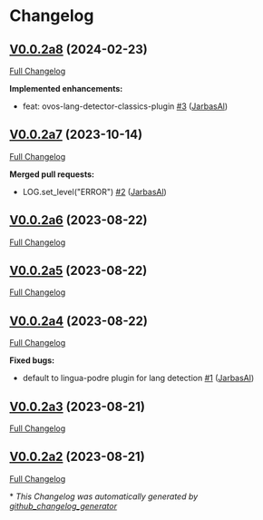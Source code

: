 # Changelog

## [V0.0.2a8](https://github.com/OpenVoiceOS/ovos-translate-server/tree/V0.0.2a8) (2024-02-23)

[Full Changelog](https://github.com/OpenVoiceOS/ovos-translate-server/compare/V0.0.2a7...V0.0.2a8)

**Implemented enhancements:**

- feat: ovos-lang-detector-classics-plugin [\#3](https://github.com/OpenVoiceOS/ovos-translate-server/pull/3) ([JarbasAl](https://github.com/JarbasAl))

## [V0.0.2a7](https://github.com/OpenVoiceOS/ovos-translate-server/tree/V0.0.2a7) (2023-10-14)

[Full Changelog](https://github.com/OpenVoiceOS/ovos-translate-server/compare/V0.0.2a6...V0.0.2a7)

**Merged pull requests:**

- LOG.set\_level\("ERROR"\) [\#2](https://github.com/OpenVoiceOS/ovos-translate-server/pull/2) ([JarbasAl](https://github.com/JarbasAl))

## [V0.0.2a6](https://github.com/OpenVoiceOS/ovos-translate-server/tree/V0.0.2a6) (2023-08-22)

[Full Changelog](https://github.com/OpenVoiceOS/ovos-translate-server/compare/V0.0.2a5...V0.0.2a6)

## [V0.0.2a5](https://github.com/OpenVoiceOS/ovos-translate-server/tree/V0.0.2a5) (2023-08-22)

[Full Changelog](https://github.com/OpenVoiceOS/ovos-translate-server/compare/V0.0.2a4...V0.0.2a5)

## [V0.0.2a4](https://github.com/OpenVoiceOS/ovos-translate-server/tree/V0.0.2a4) (2023-08-22)

[Full Changelog](https://github.com/OpenVoiceOS/ovos-translate-server/compare/V0.0.2a3...V0.0.2a4)

**Fixed bugs:**

- default to lingua-podre plugin for lang detection [\#1](https://github.com/OpenVoiceOS/ovos-translate-server/pull/1) ([JarbasAl](https://github.com/JarbasAl))

## [V0.0.2a3](https://github.com/OpenVoiceOS/ovos-translate-server/tree/V0.0.2a3) (2023-08-21)

[Full Changelog](https://github.com/OpenVoiceOS/ovos-translate-server/compare/V0.0.2a2...V0.0.2a3)

## [V0.0.2a2](https://github.com/OpenVoiceOS/ovos-translate-server/tree/V0.0.2a2) (2023-08-21)

[Full Changelog](https://github.com/OpenVoiceOS/ovos-translate-server/compare/359a9ca0ca1b9e5b26fb90f7f8f49d15dd909dfb...V0.0.2a2)



\* *This Changelog was automatically generated by [github_changelog_generator](https://github.com/github-changelog-generator/github-changelog-generator)*
